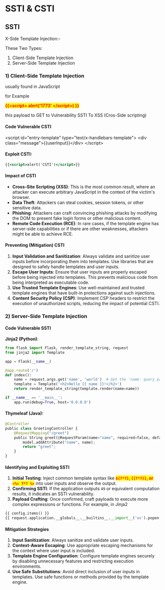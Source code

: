 # SSTI & CSTI

## SSTI

X-Side Template Injection:-

These Two Types:

1. Client-Side Template Injection
2. Server-Side Template Injection

### 1) Client-Side Template Injection

usually found in JavaScript

for Example

<mark style="color:red;">**\{{\<script> alert(’1773’ \</script>) \}}**</mark>

this payload to GET to Vulnerability SSTI To XSS (Cros-Side scripting)

#### Code Vulnerable CSTI

\<script id="entry-template" type="text/x-handlebars-template"> \<div class="message">\{{userInput\}}\</div> \</script>

#### Exploit CSTI:

```jsx
{{<script>alert('CSTI')</script>}}
```

#### Impact of CSTI

* **Cross-Site Scripting (XSS)**: This is the most common result, where an attacker can execute arbitrary JavaScript in the context of the victim's browser.
* **Data Theft**: Attackers can steal cookies, session tokens, or other sensitive data.
* **Phishing**: Attackers can craft convincing phishing attacks by modifying the DOM to present fake login forms or other malicious content.
* **Remote Code Execution (RCE)**: In rare cases, if the template engine has server-side capabilities or if there are other weaknesses, attackers might be able to achieve RCE.

#### Preventing (Mitigation) CSTI

1. **Input Validation and Sanitization**: Always validate and sanitize user inputs before incorporating them into templates. Use libraries that are designed to safely handle templates and user inputs.
2. **Escape User Inputs**: Ensure that user inputs are properly escaped before being injected into templates. This prevents malicious code from being interpreted as executable code.
3. **Use Trusted Template Engines**: Use well-maintained and trusted template engines that have built-in protections against such injections.
4. **Content Security Policy (CSP)**: Implement CSP headers to restrict the execution of unauthorized scripts, reducing the impact of potential CSTI.

### 2) Server-Side Template Injection

#### Code Vulnerable SSTI

**Jinja2 (Python)**:

```python
from flask import Flask, render_template_string, request
from jinja2 import Template

app = Flask(__name__)

@app.route('/')
def index():
    name = request.args.get('name', 'world')  # Get the 'name' query parameter, defaulting to 'world'
    template = Template('<h2>Hello {{ name }}!</h2>')
    return render_template_string(template.render(name=name))

if __name__ == '__main__':
    app.run(debug=True, host='0.0.0.0')
```

#### **Thymeleaf (Java)**:

```python
@Controller
public class GreetingController {
    @RequestMapping("/greet")
    public String greet(@RequestParam(name="name", required=false, defaultValue="World") String name, Model model) {
        model.addAttribute("name", name);
        return "greet";
    }
}

```

#### Identifying and Exploiting SSTI

1. **Initial Testing**: Inject common template syntax like <mark style="color:red;">**`${7*7}`**</mark><mark style="color:red;">**,**</mark><mark style="color:red;">**&#x20;**</mark><mark style="color:red;">**`{{7*7}}`**</mark><mark style="color:red;">**, or**</mark><mark style="color:red;">**&#x20;**</mark><mark style="color:red;">**`<%= 7*7 %>`**</mark> into user inputs and observe the output.
2. **Confirming SSTI**: If the application outputs `49` or equivalent computation results, it indicates an SSTI vulnerability.
3. **Payload Crafting**: Once confirmed, craft payloads to execute more complex expressions or functions. For example, in Jinja2

```python
{{ config.items() }}
{{ request.application.__globals__.__builtins__.__import__('os').popen('ls').read() }}
```

#### Mitigation Strategies

1. **Input Sanitization**: Always sanitize and validate user inputs.
2. **Context-Aware Escaping**: Use appropriate escaping mechanisms for the context where user input is included.
3. **Template Engine Configuration**: Configure template engines securely by disabling unnecessary features and restricting execution environments.
4. **Use Safe Substitutions**: Avoid direct inclusion of user inputs in templates. Use safe functions or methods provided by the template engine.
